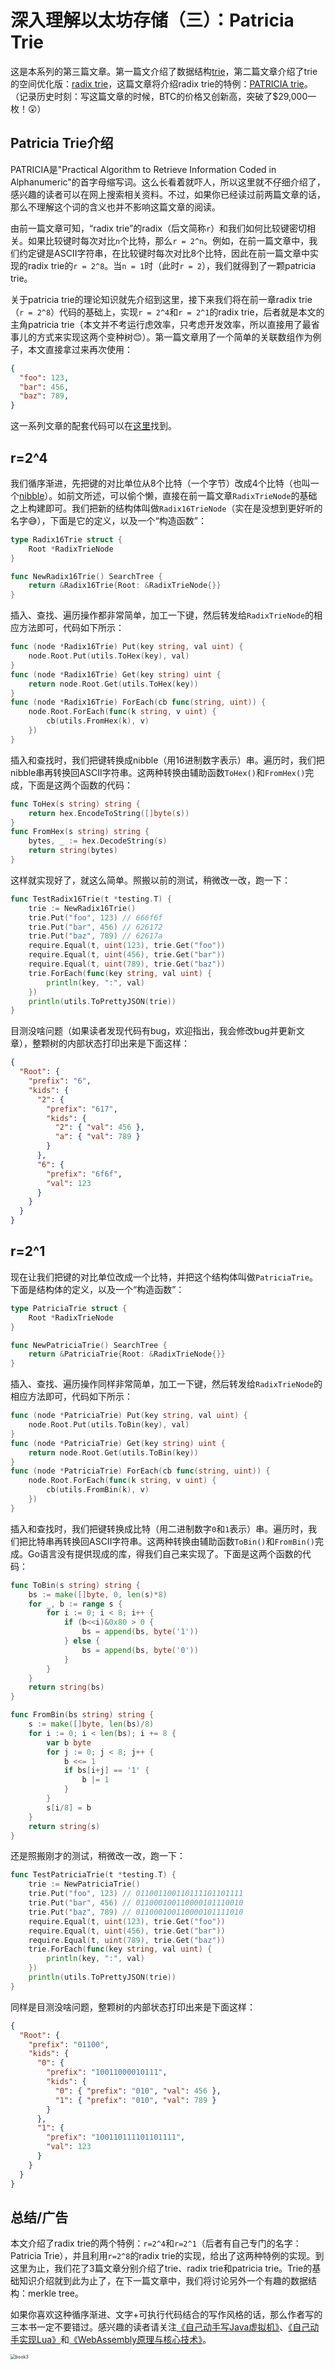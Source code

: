 # 深入理解以太坊存储（三）：Patricia Trie

这是本系列的第三篇文章。第一篇文介绍了数据结构[trie](https://en.wikipedia.org/wiki/Trie)，第二篇文章介绍了trie的空间优化版：[radix trie](https://en.wikipedia.org/wiki/Radix_tree)，这篇文章将介绍radix trie的特例：[PATRICIA trie](https://en.wikipedia.org/wiki/Radix_tree#PATRICIA)。（记录历史时刻：写这篇文章的时候，BTC的价格又创新高，突破了$29,000一枚！😲）



## Patricia Trie介绍

PATRICIA是"Practical Algorithm to Retrieve Information Coded in Alphanumeric"的首字母缩写词。这么长看着就吓人，所以这里就不仔细介绍了，感兴趣的读者可以在网上搜索相关资料。不过，如果你已经读过前两篇文章的话，那么不理解这个词的含义也并不影响这篇文章的阅读。

由前一篇文章可知，“radix trie”的radix（后文简称`r`）和我们如何比较键密切相关。如果比较键时每次对比`n`个比特，那么`r = 2^n`。例如，在前一篇文章中，我们约定键是ASCII字符串，在比较键时每次对比8个比特，因此在前一篇文章中实现的radix trie的`r = 2^8`。当`n = 1`时（此时`r = 2`），我们就得到了一颗patricia trie。

关于patricia trie的理论知识就先介绍到这里，接下来我们将在前一章radix trie（`r = 2^8`）代码的基础上，实现`r = 2^4`和`r = 2^1`的radix trie，后者就是本文的主角patricia trie（本文并不考运行虑效率，只考虑开发效率，所以直接用了最省事儿的方式来实现这两个变种树😊）。第一篇文章用了一个简单的关联数组作为例子，本文直接拿过来再次使用：

```json
{
  "foo": 123,
  "bar": 456,
  "baz": 789,
}
```

这一系列文章的配套代码可以在[这里](https://github.com/zxh0/blog/code/go/mympt)找到。



## r=2^4

我们循序渐进，先把键的对比单位从8个比特（一个字节）改成4个比特（也叫一个[nibble](https://en.wikipedia.org/wiki/Nibble)）。如前文所述，可以偷个懒，直接在前一篇文章`RadixTrieNode`的基础之上构建即可。我们把新的结构体叫做`Radix16TrieNode`（实在是没想到更好听的名字😅），下面是它的定义，以及一个“构造函数”：

```go
type Radix16Trie struct {
	Root *RadixTrieNode
}

func NewRadix16Trie() SearchTree {
	return &Radix16Trie{Root: &RadixTrieNode{}}
}
```

插入、查找、遍历操作都非常简单，加工一下键，然后转发给`RadixTrieNode`的相应方法即可，代码如下所示：

```go
func (node *Radix16Trie) Put(key string, val uint) {
	node.Root.Put(utils.ToHex(key), val)
}
func (node *Radix16Trie) Get(key string) uint {
	return node.Root.Get(utils.ToHex(key))
}
func (node *Radix16Trie) ForEach(cb func(string, uint)) {
	node.Root.ForEach(func(k string, v uint) {
		cb(utils.FromHex(k), v)
	})
}
```

插入和查找时，我们把键转换成nibble（用16进制数字表示）串。遍历时，我们把nibble串再转换回ASCII字符串。这两种转换由辅助函数`ToHex()`和`FromHex()`完成，下面是这两个函数的代码：

```go
func ToHex(s string) string {
	return hex.EncodeToString([]byte(s))
}
func FromHex(s string) string {
	bytes, _ := hex.DecodeString(s)
	return string(bytes)
}
```

这样就实现好了，就这么简单。照搬以前的测试，稍微改一改，跑一下：

```go
func TestRadix16Trie(t *testing.T) {
	trie := NewRadix16Trie()
	trie.Put("foo", 123) // 666f6f
	trie.Put("bar", 456) // 626172
	trie.Put("baz", 789) // 62617a
	require.Equal(t, uint(123), trie.Get("foo"))
	require.Equal(t, uint(456), trie.Get("bar"))
	require.Equal(t, uint(789), trie.Get("baz"))
	trie.ForEach(func(key string, val uint) {
		println(key, ":", val)
	})
	println(utils.ToPrettyJSON(trie))
}
```

目测没啥问题（如果读者发现代码有bug，欢迎指出，我会修改bug并更新文章），整颗树的内部状态打印出来是下面这样：

```json
{
  "Root": {
    "prefix": "6",
    "kids": {
      "2": {
        "prefix": "617",
        "kids": {
          "2": { "val": 456 },
          "a": { "val": 789 }
        }
      },
      "6": {
        "prefix": "6f6f",
        "val": 123
      }
    }
  }
}
```



## r=2^1

现在让我们把键的对比单位改成一个比特，并把这个结构体叫做`PatriciaTrie`。下面是结构体的定义，以及一个“构造函数”：

```go
type PatriciaTrie struct {
	Root *RadixTrieNode
}

func NewPatriciaTrie() SearchTree {
	return &PatriciaTrie{Root: &RadixTrieNode{}}
}
```

插入、查找、遍历操作同样非常简单，加工一下键，然后转发给`RadixTrieNode`的相应方法即可，代码如下所示：

```go
func (node *PatriciaTrie) Put(key string, val uint) {
	node.Root.Put(utils.ToBin(key), val)
}
func (node *PatriciaTrie) Get(key string) uint {
	return node.Root.Get(utils.ToBin(key))
}
func (node *PatriciaTrie) ForEach(cb func(string, uint)) {
	node.Root.ForEach(func(k string, v uint) {
		cb(utils.FromBin(k), v)
	})
}
```

插入和查找时，我们把键转换成比特（用二进制数字`0`和`1`表示）串。遍历时，我们把比特串再转换回ASCII字符串。这两种转换由辅助函数`ToBin()`和`FromBin()`完成。Go语言没有提供现成的库，得我们自己来实现了。下面是这两个函数的代码：

```go
func ToBin(s string) string {
	bs := make([]byte, 0, len(s)*8)
	for _, b := range s {
		for i := 0; i < 8; i++ {
			if (b<<i)&0x80 > 0 {
				bs = append(bs, byte('1'))
			} else {
				bs = append(bs, byte('0'))
			}
		}
	}
	return string(bs)
}

func FromBin(bs string) string {
	s := make([]byte, len(bs)/8)
	for i := 0; i < len(bs); i += 8 {
		var b byte
		for j := 0; j < 8; j++ {
			b <<= 1
			if bs[i+j] == '1' {
				b |= 1
			}
		}
		s[i/8] = b
	}
	return string(s)
}
```

还是照搬刚才的测试，稍微改一改，跑一下：

```go
func TestPatriciaTrie(t *testing.T) {
	trie := NewPatriciaTrie()
	trie.Put("foo", 123) // 011001100110111101101111
	trie.Put("bar", 456) // 011000100110000101110010
	trie.Put("baz", 789) // 011000100110000101111010
	require.Equal(t, uint(123), trie.Get("foo"))
	require.Equal(t, uint(456), trie.Get("bar"))
	require.Equal(t, uint(789), trie.Get("baz"))
	trie.ForEach(func(key string, val uint) {
		println(key, ":", val)
	})
	println(utils.ToPrettyJSON(trie))
}
```

同样是目测没啥问题，整颗树的内部状态打印出来是下面这样：

```json
{
  "Root": {
    "prefix": "01100",
    "kids": {
      "0": {
        "prefix": "10011000010111",
        "kids": {
          "0": { "prefix": "010", "val": 456 },
          "1": { "prefix": "010", "val": 789 }
        }
      },
      "1": {
        "prefix": "100110111101101111",
        "val": 123
      }
    }
  }
}
```



## 总结/广告

本文介绍了radix trie的两个特例：`r=2^4`和`r=2^1`（后者有自己专门的名字：Patricia Trie），并且利用`r=2^8`的radix trie的实现，给出了这两种特例的实现。到这里为止，我们花了3篇文章分别介绍了trie、radix trie和patricia trie。Trie的基础知识介绍就到此为止了，在下一篇文章中，我们将讨论另外一个有趣的数据结构：merkle tree。

如果你喜欢这种循序渐进、文字+可执行代码结合的写作风格的话，那么作者写的三本书一定不要错过。感兴趣的读者请关注[《自己动手写Java虚拟机》](https://e.jd.com/30231161.html?ebook=1)、[《自己动手实现Lua》](https://item.jd.com/12458778.html)和[《WebAssembly原理与核心技术》](https://item.jd.com/12998058.html)。

<img src="https://pic4.zhimg.com/80/v2-523aa681b72cdf2f8004c583735c5cbf_1440w.jpg" alt="book3" style="zoom:50%;" />

